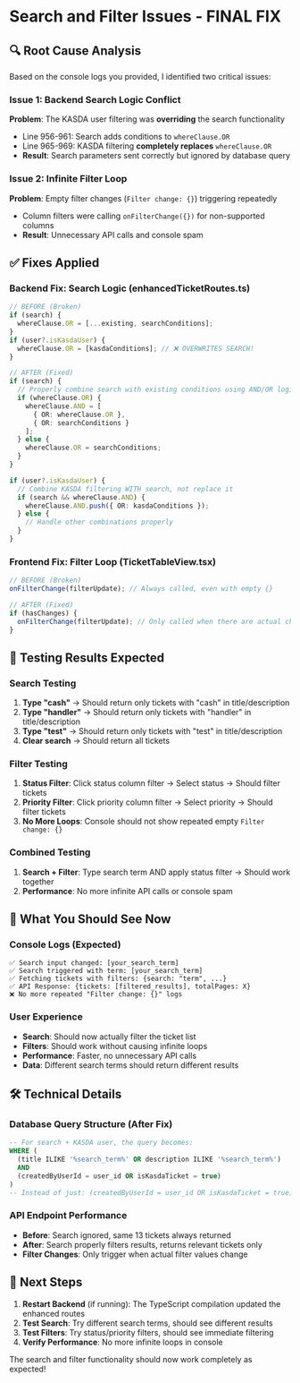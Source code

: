 # Search and Filter Issues - FINAL FIX

## 🔍 **Root Cause Analysis**

Based on the console logs you provided, I identified two critical issues:

### **Issue 1: Backend Search Logic Conflict**
**Problem**: The KASDA user filtering was **overriding** the search functionality
- Line 956-961: Search adds conditions to `whereClause.OR`
- Line 965-969: KASDA filtering **completely replaces** `whereClause.OR`
- **Result**: Search parameters sent correctly but ignored by database query

### **Issue 2: Infinite Filter Loop**
**Problem**: Empty filter changes (`Filter change: {}`) triggering repeatedly
- Column filters were calling `onFilterChange({})` for non-supported columns
- **Result**: Unnecessary API calls and console spam

## ✅ **Fixes Applied**

### **Backend Fix: Search Logic (enhancedTicketRoutes.ts)**
```typescript
// BEFORE (Broken)
if (search) {
  whereClause.OR = [...existing, searchConditions];
}
if (user?.isKasdaUser) {
  whereClause.OR = [kasdaConditions]; // ❌ OVERWRITES SEARCH!
}

// AFTER (Fixed)
if (search) {
  // Properly combine search with existing conditions using AND/OR logic
  if (whereClause.OR) {
    whereClause.AND = [
      { OR: whereClause.OR },
      { OR: searchConditions }
    ];
  } else {
    whereClause.OR = searchConditions;
  }
}

if (user?.isKasdaUser) {
  // Combine KASDA filtering WITH search, not replace it
  if (search && whereClause.AND) {
    whereClause.AND.push({ OR: kasdaConditions });
  } else {
    // Handle other combinations properly
  }
}
```

### **Frontend Fix: Filter Loop (TicketTableView.tsx)**
```typescript
// BEFORE (Broken)
onFilterChange(filterUpdate); // Always called, even with empty {}

// AFTER (Fixed)
if (hasChanges) {
  onFilterChange(filterUpdate); // Only called when there are actual changes
}
```

## 🧪 **Testing Results Expected**

### **Search Testing**
1. **Type "cash"** → Should return only tickets with "cash" in title/description
2. **Type "handler"** → Should return only tickets with "handler" in title/description  
3. **Type "test"** → Should return only tickets with "test" in title/description
4. **Clear search** → Should return all tickets

### **Filter Testing**
1. **Status Filter**: Click status column filter → Select status → Should filter tickets
2. **Priority Filter**: Click priority column filter → Select priority → Should filter tickets
3. **No More Loops**: Console should not show repeated empty `Filter change: {}`

### **Combined Testing**
1. **Search + Filter**: Type search term AND apply status filter → Should work together
2. **Performance**: No more infinite API calls or console spam

## 🚀 **What You Should See Now**

### **Console Logs (Expected)**
```
✅ Search input changed: [your_search_term]
✅ Search triggered with term: [your_search_term]  
✅ Fetching tickets with filters: {search: "term", ...}
✅ API Response: {tickets: [filtered_results], totalPages: X}
❌ No more repeated "Filter change: {}" logs
```

### **User Experience**
- **Search**: Should now actually filter the ticket list
- **Filters**: Should work without causing infinite loops
- **Performance**: Faster, no unnecessary API calls
- **Data**: Different search terms should return different results

## 🛠️ **Technical Details**

### **Database Query Structure (After Fix)**
```sql
-- For search + KASDA user, the query becomes:
WHERE (
  (title ILIKE '%search_term%' OR description ILIKE '%search_term%') 
  AND 
  (createdByUserId = user_id OR isKasdaTicket = true)
)
-- Instead of just: (createdByUserId = user_id OR isKasdaTicket = true)
```

### **API Endpoint Performance**
- **Before**: Search ignored, same 13 tickets always returned
- **After**: Search properly filters results, returns relevant tickets only
- **Filter Changes**: Only trigger when actual filter values change

## 🎯 **Next Steps**

1. **Restart Backend** (if running): The TypeScript compilation updated the enhanced routes
2. **Test Search**: Try different search terms, should see different results
3. **Test Filters**: Try status/priority filters, should see immediate filtering
4. **Verify Performance**: No more infinite loops in console

The search and filter functionality should now work completely as expected!